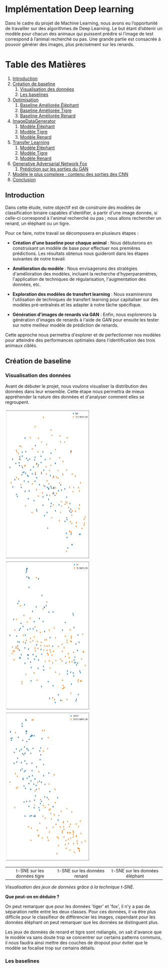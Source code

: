#  Implémentation Deep learning
Dans le cadre du projet de Machine Learning, nous avons eu l’opportunité de travailler sur des algorithmes de Deep Learning. Le but étant d’obtenir un modèle pour chacun des animaux qui puissent prédire si l’image de test correspond à l’animal recherché ou pas. Une grande partie est consacrée à pouvoir générer des images, plus précisément sur les renards.

# Table des Matières

1. [Introduction](#introduction) 
2. [Création de baseline](#création-de-baseline)
   1. [Visualisation des données](#visualisation-des-données)
   2. [Les baselines](#les-baselines)
3. [Optimisation](#optimisation)
   1. [Baseline Améliorée Éléphant](#baseline-améliorée-éléphant)
   2. [Baseline Améliorée Tigre](#baseline-améliorée-tigre)
   3. [Baseline Améliorée Renard](#baseline-améliorée-renard)
4. [ImageDataGenerator](#imagedatagenerator)
   1. [Modèle Éléphant](#modèle-éléphant)
   2. [Modèle Tigre](#modèle-tigre)
   3. [Modèle Renard](#modèle-renard)
5. [Transfer Learning](#transfer-learning)
   1. [Modèle Éléphant](#modèle-éléphant-1)
   2. [Modèle Tigre](#modèle-tigre-1)
   3. [Modèle Renard](#modèle-renard-1) 
6. [Generative Adversarial Network Fox](#generative-adversarial-network-fox)
   1. [Prédiction sur les sorties du GAN](#prédiction-sur-les-sorties-du-gan) 
7. [Modèle le plus complexe : contenu des sorties des CNN](#modèle-le-plus-complexe-contenu-des-sorties-des-cnn)
8. [Conclusion](#conclusion)


## Introduction

Dans cette étude, notre objectif est de construire des modèles de classification binaire capables d'identifier, à partir d'une image donnée, si celle-ci correspond à l'animal recherché ou pas ; nous allons rechercher un renard, un éléphant ou un tigre. 

Pour ce faire, notre travail se décomposera en plusieurs étapes :

- **Création d'une baseline pour chaque animal** : Nous débuterons en construisant un modèle de base pour effectuer nos premières prédictions. Les résultats obtenus nous guideront dans les étapes suivantes de notre travail.

- **Amélioration du modèle** : Nous envisagerons des stratégies d'amélioration des modèles, incluant la recherche d'hyperparamètres, l'application de techniques de régularisation, l'augmentation des données, etc.

- **Exploration des modèles de transfert learning** : Nous examinerons l'utilisation de techniques de transfert learning pour capitaliser sur des modèles pré-entraînés et les adapter à notre tâche spécifique.

- **Génération d'images de renards via GAN** : Enfin, nous explorerons la génération d'images de renards à l'aide de GAN pour ensuite les tester sur notre meilleur modèle de prédiction de renards.

Cette approche nous permettra d'explorer et de perfectionner nos modèles pour atteindre des performances optimales dans l'identification des trois animaux ciblés.

## Création de baseline

### Visualisation des données

Avant de débuter le projet, nous voulons visualiser la distribution des données dans leur ensemble. Cette étape nous permettra de mieux appréhender la nature des données et d'analyser comment elles se regroupent.

 <table>
  <tr>
    <td align="center">t-SNE sur les données tigre</td>
    <td align="center">t-SNE sur les données renard</td>
    <td align="center">t-SNE sur les données éléphant</td>
  </tr>
  <tr>
    <img src="img/visualisation/image_visualision_tiger.png" width=270 height=480 />
    <img src="img/visualisation/image_visualisation_fox.png" width=270 height=480/>
    <img src="img/visualisation/image_visualisation_elephant.png" width=270 height=480 />
  </tr>
 </table>

_Visualisation des jeux de données grâce à la technique t-SNE._

**Que peut-on en déduire ?**

On peut remarquer que pour les données 'tiger' et 'fox', il n'y a pas de séparation nette entre les deux classes. Pour ces données, il va être plus difficile pour le classifieur de différencier les images, cependant pour les données éléphant on peut remarquer que les données se distinguent plus.

Les jeux de données de renard et tigre sont mélangés, on sait d'avance que le modèle va sans doute trop se concentrer sur certains patterns communs, il nous faudra ainsi mettre des couches de dropout pour éviter que le modèle se focalise trop sur certains détails.


### Les baselines



